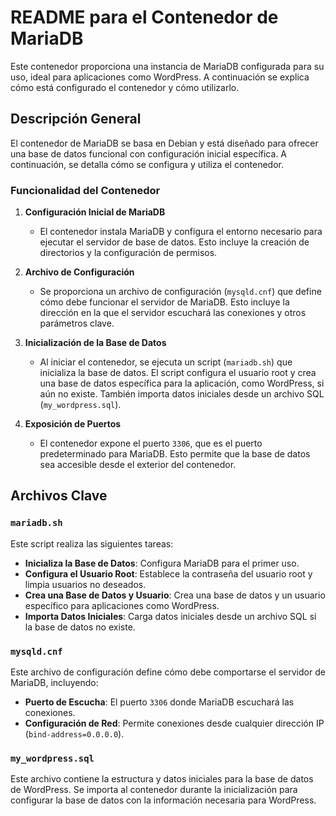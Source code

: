 # README para el Contenedor de MariaDB

Este contenedor proporciona una instancia de MariaDB configurada para su uso, ideal para aplicaciones como WordPress. A continuación se explica cómo está configurado el contenedor y cómo utilizarlo.

## Descripción General

El contenedor de MariaDB se basa en Debian y está diseñado para ofrecer una base de datos funcional con configuración inicial específica. A continuación, se detalla cómo se configura y utiliza el contenedor.

### Funcionalidad del Contenedor

1. **Configuración Inicial de MariaDB**
   - El contenedor instala MariaDB y configura el entorno necesario para ejecutar el servidor de base de datos. Esto incluye la creación de directorios y la configuración de permisos.

2. **Archivo de Configuración**
   - Se proporciona un archivo de configuración (`mysqld.cnf`) que define cómo debe funcionar el servidor de MariaDB. Esto incluye la dirección en la que el servidor escuchará las conexiones y otros parámetros clave.

3. **Inicialización de la Base de Datos**
   - Al iniciar el contenedor, se ejecuta un script (`mariadb.sh`) que inicializa la base de datos. El script configura el usuario root y crea una base de datos específica para la aplicación, como WordPress, si aún no existe. También importa datos iniciales desde un archivo SQL (`my_wordpress.sql`).

4. **Exposición de Puertos**
   - El contenedor expone el puerto `3306`, que es el puerto predeterminado para MariaDB. Esto permite que la base de datos sea accesible desde el exterior del contenedor.

## Archivos Clave

### `mariadb.sh`

Este script realiza las siguientes tareas:

- **Inicializa la Base de Datos**: Configura MariaDB para el primer uso.
- **Configura el Usuario Root**: Establece la contraseña del usuario root y limpia usuarios no deseados.
- **Crea una Base de Datos y Usuario**: Crea una base de datos y un usuario específico para aplicaciones como WordPress.
- **Importa Datos Iniciales**: Carga datos iniciales desde un archivo SQL si la base de datos no existe.

### `mysqld.cnf`

Este archivo de configuración define cómo debe comportarse el servidor de MariaDB, incluyendo:

- **Puerto de Escucha**: El puerto `3306` donde MariaDB escuchará las conexiones.
- **Configuración de Red**: Permite conexiones desde cualquier dirección IP (`bind-address=0.0.0.0`).

### `my_wordpress.sql`

Este archivo contiene la estructura y datos iniciales para la base de datos de WordPress. Se importa al contenedor durante la inicialización para configurar la base de datos con la información necesaria para WordPress.
